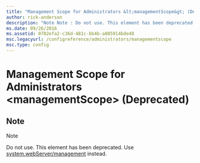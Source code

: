 ```yaml
---
title: "Management Scope for Administrators &lt;managementScope&gt; (Deprecated)"
author: rick-anderson
description: "Note Note : Do not use. This element has been deprecated. Use system.webServer/management instead."
ms.date: 09/26/2016
ms.assetid: 0702efa2-c36d-481c-bb4b-a805914bde48
msc.legacyurl: /configreference/administrators/managementscope
msc.type: config
---
```

# Management Scope for Administrators &lt;managementScope&gt; (Deprecated)

<a id="001"></a>
## Note

> [!NOTE]
> Do not use. This element has been deprecated. Use [system.webServer/management](../../system.webserver/management/index.md) instead.
